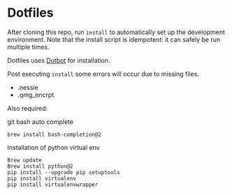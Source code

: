 Dotfiles
========

After cloning this repo, run `install` to automatically set up the development
environment. Note that the install script is idempotent: it can safely be run
multiple times.

Dotfiles uses [Dotbot][dotbot] for installation.

Post executing `install` some errors will occur due to missing files.
* .nessie
* .qmg_encrpt

Also required:

git bash auto complete

`brew install bash-completion@2`

Installation of python virtual env
```
Brew update
Brew install python@2
pip install --upgrade pip setuptools
pip install virtualenv
pip install virtualenvwrapper
```



[dotbot]: https://github.com/anishathalye/dotbot
[license]: LICENSE.md

